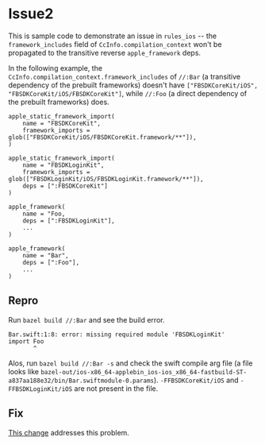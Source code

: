 # Issue2
This is sample code to demonstrate an issue in `rules_ios` -- the `framework_includes` field of `CcInfo.compilation_context` won't be propagated to the transitive reverse `apple_framework` deps.

In the following example, the `CcInfo.compilation_context.framework_includes` of `//:Bar` (a transitive dependency of the prebuilt frameworks) doesn't have `["FBSDKCoreKit/iOS", "FBSDKCoreKit/iOS/FBSDKCoreKit"]`, while `//:Foo` (a direct dependency of the prebuilt frameworks) does.

```
apple_static_framework_import(
    name = "FBSDKCoreKit",
    framework_imports = glob(["FBSDKCoreKit/iOS/FBSDKCoreKit.framework/**"]),
)

apple_static_framework_import(
    name = "FBSDKLoginKit",
    framework_imports = glob(["FBSDKLoginKit/iOS/FBSDKLoginKit.framework/**"]),
    deps = [":FBSDKCoreKit"]
)

apple_framework(
    name = "Foo,
    deps = [":FBSDKLoginKit"],
    ...
)

apple_framework(
    name = "Bar",
    deps = [":Foo"],
    ...
)
```

## Repro
Run `bazel build //:Bar` and see the build error.
```
Bar.swift:1:8: error: missing required module 'FBSDKLoginKit'
import Foo
       ^
```

Alos, run `bazel build //:Bar -s` and check the swift compile arg file (a file looks like `bazel-out/ios-x86_64-applebin_ios-ios_x86_64-fastbuild-ST-a837aa188e32/bin/Bar.swiftmodule-0.params`). `-FFBSDKCoreKit/iOS` and `-FFBSDKLoginKit/iOS` are not present in the file.

## Fix
[This change](https://github.com/qyang-nj/rules_ios/pull/5) addresses this problem.
